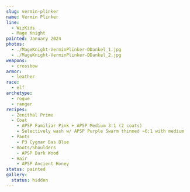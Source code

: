 ```yaml
---
slug: vermin-plinker
name: Vermin Plinker
line:
  - WizKids
  - Mage Knight
painted: January 2024
photos:
  - ./MageKnight-VerminPlinker-DDankel_1.jpg
  - ./MageKnight-VerminPlinker-DDankel_2.jpg
weapons:
  - crossbow
armor:
  - leather
race:
  - elf
archetype:
  - rogue
  - ranger
recipes:
  - Zenithal Prime
  - Coat
    - APSP Familiar Pink + APSP Medium 3:1 (2 coats)
    - Selectively wash w/ APSP Purple Swarm thinned ~6:1 with medium
  - Pants
    - P3 Cygnar Bas Blue
  - Boots/Shoulders
    - APSP Dark Wood
  - Hair
    - APSP Ancient Honey
status: painted
gallery:
  status: hidden
---
```


